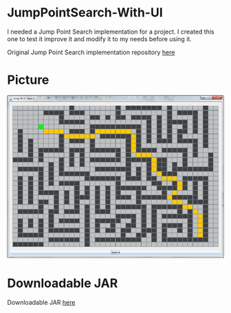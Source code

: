 # JumpPointSearch-With-UI

I needed a Jump Point Search implementation for a project. I created this one to test it improve it and modify it to my needs before using it.

Original Jump Point Search implementation repository [here](https://github.com/unrealgamer/Java-JPS)

# Picture
![Demo Picture](./images/DemoPicture.jpg)

# Downloadable JAR
Downloadable JAR [here](/release/JPS-With-UI.jar?raw=true)


